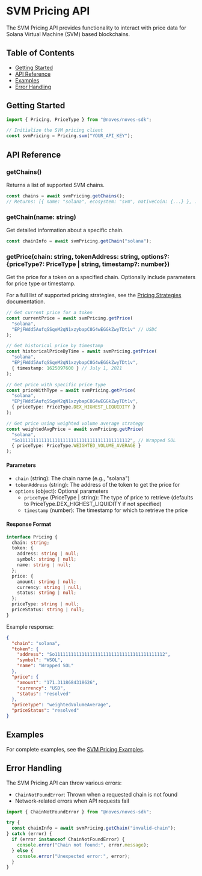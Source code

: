 # SVM Pricing API

The SVM Pricing API provides functionality to interact with price data for Solana Virtual Machine (SVM) based blockchains.

## Table of Contents
- [Getting Started](#getting-started)
- [API Reference](#api-reference)
- [Examples](#examples)
- [Error Handling](#error-handling)

## Getting Started

```typescript
import { Pricing, PriceType } from "@noves/noves-sdk";

// Initialize the SVM pricing client
const svmPricing = Pricing.svm("YOUR_API_KEY");
```

## API Reference

### getChains()
Returns a list of supported SVM chains.

```typescript
const chains = await svmPricing.getChains();
// Returns: [{ name: "solana", ecosystem: "svm", nativeCoin: {...} }, ...]
```

### getChain(name: string)
Get detailed information about a specific chain.

```typescript
const chainInfo = await svmPricing.getChain("solana");
```

### getPrice(chain: string, tokenAddress: string, options?: {priceType?: PriceType | string, timestamp?: number})
Get the price for a token on a specified chain. Optionally include parameters for price type or timestamp.

For a full list of supported pricing strategies, see the [Pricing Strategies](https://docs.noves.fi/reference/pricing-strategies) documentation.

```typescript
// Get current price for a token
const currentPrice = await svmPricing.getPrice(
  "solana",
  "EPjFWdd5AufqSSqeM2qN1xzybapC8G4wEGGkZwyTDt1v" // USDC
);

// Get historical price by timestamp
const historicalPriceByTime = await svmPricing.getPrice(
  "solana",
  "EPjFWdd5AufqSSqeM2qN1xzybapC8G4wEGGkZwyTDt1v",
  { timestamp: 1625097600 } // July 1, 2021
);

// Get price with specific price type
const priceWithType = await svmPricing.getPrice(
  "solana",
  "EPjFWdd5AufqSSqeM2qN1xzybapC8G4wEGGkZwyTDt1v",
  { priceType: PriceType.DEX_HIGHEST_LIQUIDITY }
);

// Get price using weighted volume average strategy
const weightedAvgPrice = await svmPricing.getPrice(
  "solana",
  "So11111111111111111111111111111111111111112", // Wrapped SOL
  { priceType: PriceType.WEIGHTED_VOLUME_AVERAGE }
);
```

#### Parameters
- `chain` (string): The chain name (e.g., "solana")
- `tokenAddress` (string): The address of the token to get the price for
- `options` (object): Optional parameters
  - `priceType` (PriceType | string): The type of price to retrieve (defaults to PriceType.DEX_HIGHEST_LIQUIDITY if not specified)
  - `timestamp` (number): The timestamp for which to retrieve the price

#### Response Format
```typescript
interface Pricing {
  chain: string;
  token: {
    address: string | null;
    symbol: string | null;
    name: string | null;
  };
  price: {
    amount: string | null;
    currency: string | null;
    status: string | null;
  };
  priceType: string | null;
  priceStatus: string | null;
}
```

Example response:
```json
{
  "chain": "solana",
  "token": {
    "address": "So11111111111111111111111111111111111111112",
    "symbol": "WSOL",
    "name": "Wrapped SOL"
  },
  "price": {
    "amount": "171.3118684318626",
    "currency": "USD",
    "status": "resolved"
  },
  "priceType": "weightedVolumeAverage",
  "priceStatus": "resolved"
}
```

## Examples
For complete examples, see the [SVM Pricing Examples](../../examples/pricing/svm.ts).

## Error Handling
The SVM Pricing API can throw various errors:

- `ChainNotFoundError`: Thrown when a requested chain is not found
- Network-related errors when API requests fail

```typescript
import { ChainNotFoundError } from "@noves/noves-sdk";

try {
  const chainInfo = await svmPricing.getChain("invalid-chain");
} catch (error) {
  if (error instanceof ChainNotFoundError) {
    console.error("Chain not found:", error.message);
  } else {
    console.error("Unexpected error:", error);
  }
}
``` 